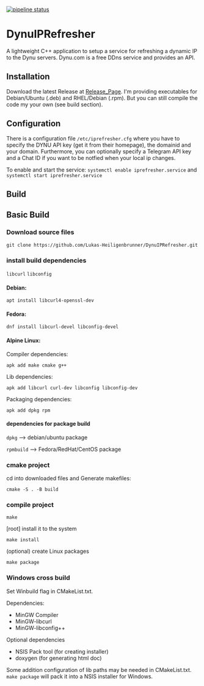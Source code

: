 [![pipeline status](http://gitlab.heili.eu/lukas/dynuiprefresher/badges/master/pipeline.svg)](http://gitlab.heili.eu/lukas/dynuiprefresher/-/commits/master)
# DynuIPRefresher
A lightweight C++ application to setup a service for refreshing a dynamic IP to the Dynu servers. 
Dynu.com is a free DDns service and provides an API.

## Installation
Download the latest Release at [Release_Page](https://github.com/Lukas-Heiligenbrunner/DynuIPRefresher/releases).
I'm providing executables for Debian/Ubuntu (.deb) and RHEL/Debian (.rpm). 
But you can still compile the code my your own (see build section).

## Configuration
There is a configuration file `/etc/iprefresher.cfg` where you have to specify the DYNU API key (get it from their homepage), the domainid and your domain.
Furthermore, you can optionally specify a Telegram API key and a Chat ID if you want to be notfied when your local ip changes.

To enable and start the service: 
`systemctl enable iprefresher.service` and `systemctl start iprefresher.service`


## Build
## Basic Build
### Download source files

`git clone https://github.com/Lukas-Heiligenbrunner/DynuIPRefresher.git`

### install build dependencies

`libcurl`
`libconfig`

#### Debian:
`apt install libcurl4-openssl-dev`

#### Fedora:
`dnf install libcurl-devel libconfig-devel`

#### Alpine Linux:
Compiler dependencies:

`apk add make cmake g++`

Lib dependencies:

`apk add libcurl curl-dev libconfig libconfig-dev`

Packaging dependencies:

`apk add dpkg rpm`


#### dependencies for package build
`dpkg` --> debian/ubuntu package

`rpmbuild` --> Fedora/RedHat/CentOS package

### cmake project
cd into downloaded files and Generate makefiles:

`cmake -S . -B build`

### compile project

`make`

[root] install it to the system

`make install`

(optional) create Linux packages

`make package`



### Windows cross build
Set Winbuild flag in CMakeList.txt.

Dependencies:
* MinGW Compiler
* MinGW-libcurl
* MinGW-libconfig++

Optional dependencies
* NSIS Pack tool (for creating installer)
* doxygen (for generating html doc)

Some addition configuration of lib paths may be needed in CMakeList.txt. 
`make package` will pack it into a NSIS installer for Windows. 
